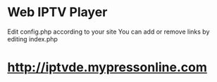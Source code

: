 # Web IPTV Player
Edit config.php according to your site
You can add or remove links by editing index.php

# http://iptvde.mypressonline.com
